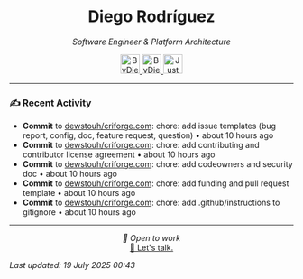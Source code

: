 
<div align="center" style="margin-top: 16px;">
<h1 align="center"><strong>Diego Rodríguez</strong></h1>
<i>Software Engineer & Platform Architecture</i>
<p></p>
  <a href="https://linkedin.com/in/bydiego" target="_blank">
    <img src="https://img.icons8.com/?size=100&id=8808&format=png&color=000000" alt="ByDiego LinkedIn" height="34" width="34">
</a>
<a href="https://www.fiverr.com/diego_roguez/" target="_blank">
    <img src="https://img.icons8.com/?size=100&id=14h574ySQ7kG&format=png&color=000000" alt="ByDiego Fiverr" height="34" width="34">
</a>

<a href="https://justdiego.com" target="_blank">
    <img src="https://img.icons8.com/?size=100&id=bAmuw2Fk26u0&format=png&color=000000" alt="JustDiego Website" height="34" width="34">
</a>

</div>

---

### ✍ Recent Activity


- <strong>Commit</strong> to <a href="https://github.com/dewstouh/criforge.com">dewstouh/criforge.com</a>: chore: add issue templates (bug report, config, doc, feature request, question) • about 10 hours ago
- <strong>Commit</strong> to <a href="https://github.com/dewstouh/criforge.com">dewstouh/criforge.com</a>: chore: add contributing and contributor license agreement • about 10 hours ago
- <strong>Commit</strong> to <a href="https://github.com/dewstouh/criforge.com">dewstouh/criforge.com</a>: chore: add codeowners and security doc • about 10 hours ago
- <strong>Commit</strong> to <a href="https://github.com/dewstouh/criforge.com">dewstouh/criforge.com</a>: chore: add funding and pull request template • about 10 hours ago
- <strong>Commit</strong> to <a href="https://github.com/dewstouh/criforge.com">dewstouh/criforge.com</a>: chore: add .github/instructions to gitignore • about 10 hours ago


---

<p align="center">
  <i>💼 Open to work</i><br>
  <a href="mailto:diego@justdiego.com">📧 Let's talk.</a>
</p>

*Last updated: 19 July 2025 00:43*   
